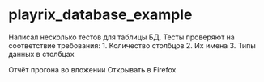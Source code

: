 # playrix_database_example

Написал несколько тестов для таблицы БД.
Тесты проверяют на соответствие требования: 
    1. Количество столбцов
    2. Их имена
    3. Типы данных в столбцах

Отчёт прогона во вложении
Открывать в Firefox
